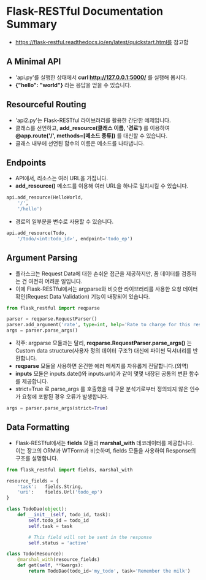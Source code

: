 Flask-RESTful Documentation Summary
===================================
- https://flask-restful.readthedocs.io/en/latest/quickstart.html를 참고함
## A Minimal API

- 'api.py'를 실행한 상태에서 **curl http://127.0.0.1:5000/** 를 실행해 봅시다.
- **{"hello": "world"}** 라는 응답을 얻을 수 있습니다.

## Resourceful Routing
- 'api2.py'는 Flask-RESTful 라이브러리를 활용한 간단한 예제입니다.
- 클래스를 선언하고, **add_resource(클래스 이름, '경로')** 를 이용하여 **@app.route('/', methods=[메소드 종류])** 를 대신할 수 있습니다.
- 클래스 내부에 선언된 함수의 이름은 메소드를 나타냅니다.

## Endpoints
- API에서, 리소스는 여러 URL을 가집니다.
- **add_resource()** 메소드를 이용해 여러 URL을 하나로 일치시킬 수 있습니다.
```python
api.add_resource(HelloWorld,
    '/',
    '/hello')
```
- 경로의 일부분을 변수로 사용할 수 있습니다.
```python
api.add_resource(Todo,
    '/todo/<int:todo_id>', endpoint='todo_ep')
```

## Argument Parsing
- 플라스크는 Request Data에 대한 손쉬운 접근을 제공하지만, 폼 데이터를 검증하는 건 여전히 어려운 일입니다.
- 이에 Flask-RESTful에서는 argparse와 비슷한 라이브러리를 사용한 요청 데이터 확인(Request Data Validation) 기능이 내장되어 있습니다.
```python
from flask_restful import reqparse

parser = reqparse.RequestParser()
parser.add_argument('rate', type=int, help='Rate to charge for this resource')
args = parser.parse_args()
```
- 각주: argparse 모듈과는 달리, **reqparse.RequestParser.parse_args()** 는 Custom data structure(사용자 정의 데이터 구조?) 대신에 파이썬 딕셔너리를 반환합니다.
- **reqparse** 모듈을 사용하면 온건한 에러 메세지를 자유롭게 전달합니다.(의역)
- **inputs** 모듈은 inputs.date()와 inputs.url()과 같이 몇몇 내장된 공통의 변환 함수를 제공합니다.
- strict=True 로 parse_args 를 호출했을 때 구문 분석기로부터 정의되지 않은 인수가 요청에 포함된 경우 오류가 발생합니다.
```python
args = parser.parse_args(strict=True)
```

## Data Formatting
- Flask-RESTful에서는 **fields** 모듈과 **marshal_with** 데코레이터를 제공합니다. 이는 장고의 ORM과 WTForm과 비슷하며, fields 모듈을 사용하여 Response의 구조를 설명합니다.
```python
from flask_restful import fields, marshal_with

resource_fields = {
    'task':   fields.String,
    'uri':    fields.Url('todo_ep')
}

class TodoDao(object):
    def __init__(self, todo_id, task):
        self.todo_id = todo_id
        self.task = task

        # This field will not be sent in the response
        self.status = 'active'

class Todo(Resource):
    @marshal_with(resource_fields)
    def get(self, **kwargs):
        return TodoDao(todo_id='my_todo', task='Remember the milk')
```